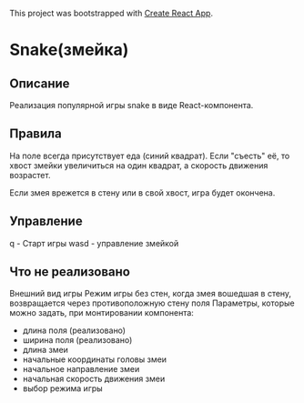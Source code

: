 
This project was bootstrapped with [Create React App](https://github.com/facebookincubator/create-react-app).

# Snake(змейка)

## Описание
Реализация популярной игры snake в виде React-компонента.

## Правила
На поле всегда присутствует еда (синий квадрат).
Если "съесть" её, то хвост змейки увеличиться на один квадрат,
 а скорость движения возрастет.

Если змея врежется в стену или в свой хвост, игра будет окончена.


## Управление
q - Старт игры
wasd - управление змейкой

## Что не реализовано
Внешний вид игры
Режим игры без стен, когда змея вошедшая в стену,
возвращается через противоположную стену поля
Параметры, которые можно задать, при монтировании компонента:
  - длина поля (реализовано)
  - ширина поля (реализовано)
  - длина змеи
  - начальные координаты головы змеи
  - начальное направление змеи
  - начальная скорость движения змеи
  - выбор режима игры
